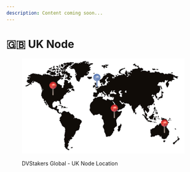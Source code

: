 ```yaml
---
description: Content coming soon...
---
```


# 🇬🇧 UK Node

<figure><img src="../.gitbook/assets/image (8).png" alt="" width="563"><figcaption><p>DVStakers Global - UK Node Location</p></figcaption></figure>
